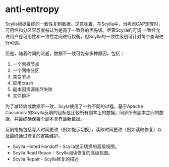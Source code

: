 # anti-entropy

Scylla根据最终的一致性复制数据。这意味着，在Scylla中，当考虑CAP定理时，可用性和分区容忍度被认为是高于一致性的优先级。尽管Scylla的可调
一致性允许用户在可用性和一致性之间进行权衡，但Scylla的一致性级别可针对每个查询进行可调。

但是，随着时间的流逝，数据不一致可能有多种原因，包括：
1. 一个宕机节点
2. 一个网络分区
3. 突变节点
4. 应用crash
5. 副本因资源耗尽失败
6. 文件损坏

为了减轻熵或数据不一致，Scyla使用了一些不同的过程。基于Apache Cassandra的Scylla反熵的目标是比较所有副本上的数据，同步所有副本之间的数
据，并最终确保每个副本具有最新数据。


反熵措施包括写入时间更改（例如提示切换），读取时间更改（例如读取修复）以及最终通过修复的定期维护。

* Scylla Hinted Handoff  - Scylla提示切换的高级视图。
* Scylla Read Repair  - Scylla阅读修复的高级视图。
* Scylla Repair - Scylla修复的描述

